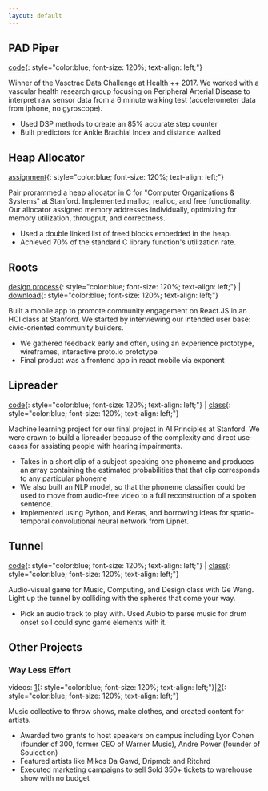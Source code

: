 ```yaml
---
layout: default
---
```


## [](#header-3)PAD Piper
[code](https://github.com/maxwolff/vasctrac){: style="color:blue; font-size: 120%; text-align: left;"}

Winner of the Vasctrac Data Challenge at Health ++ 2017. We worked with a vascular health research group focusing on Peripheral Arterial Disease to interpret raw sensor data from a 6 minute walking test (accelerometer data from iphone, no gyroscope). 
- Used DSP methods to create an 85% accurate step counter 
- Built predictors for Ankle Brachial Index and distance walked

## [](#header-3)Heap Allocator
[assignment](https://web.stanford.edu/class/archive/cs/cs107/cs107.1166/assign7/){: style="color:blue; font-size: 120%; text-align: left;"} 

Pair prorammed a heap allocator in C for "Computer Organizations & Systems" at Stanford. Implemented  malloc, realloc, and free functionality. Our allocator assigned memory addresses individually, optimizing for memory utilization, througput, and correctness. 
- Used a double linked list of freed blocks embedded in the heap. 
- Achieved 70% of the standard C library function's utilization rate. 

## [](#header-3)Roots
 [design process](http://hci.stanford.edu/courses/cs147/2016/au/projects/DigitalDemocracy/Roots/media/roots-7-final-report.pdf){: style="color:blue; font-size: 120%; text-align: left;"} | 
[download](http://hci.stanford.edu/courses/cs147/2016/au/projects/DigitalDemocracy/Roots/){: style="color:blue; font-size: 120%; text-align: left;"}


Built a mobile app to promote community engagement on React.JS in an HCI class at Stanford. We started by interviewing our intended user base: civic-oriented community builders. 
- We gathered feedback early and often, using an experience prototype, wireframes, interactive proto.io prototype
- Final product was a frontend app in react mobile via exponent

## [](#header-3)Lipreader
[code](https://github.com/maxwolff/lipreader){: style="color:blue; font-size: 120%; text-align: left;"} |
[class](http://web.stanford.edu/class/cs221/){: style="color:blue; font-size: 120%; text-align: left;"} 

Machine learning project for our final project in AI Principles at Stanford. We were drawn to build a lipreader because of the complexity and direct use-cases for assisting people with hearing impairments. 
- Takes in a short clip of a subject speaking one phoneme and produces an array containing the estimated probabilities that that clip corresponds to any particular phoneme
-  We also built an NLP model, so that the phoneme classifier could be used to move from audio-free video to a full reconstruction of a spoken sentence.
- Implemented using Python, and Keras, and borrowing ideas for spatio-temporal convolutional neural network from Lipnet.

## [](#header-2)Tunnel
[code](https://github.com/maxwolff/tunnel){: style="color:blue; font-size: 120%; text-align: left;"} |
[class](https://ccrma.stanford.edu/courses/256a-fall-2015/){: style="color:blue; font-size: 120%; text-align: left;"} 

Audio-visual game for Music, Computing, and Design class with Ge Wang. Light up the tunnel by colliding with the spheres that come your way. 
- Pick an audio track to play with. Used Aubio to parse music for drum onset so I could sync game elements with it.

## [](#header-2)Other Projects

### [](#header-3) Way Less Effort
videos: [1](https://www.youtube.com/watch?v=X4J5wOD6ci8){: style="color:blue; font-size: 120%; text-align: left;"}|[2](https://www.facebook.com/ritchrd/videos/1553875881356311/){: style="color:blue; font-size: 120%; text-align: left;"} 


Music collective to throw shows, make clothes, and created content for artists. 
- Awarded two grants to host speakers on campus including Lyor Cohen (founder of 300, former CEO of Warner Music), Andre Power (founder of Soulection)
- Featured artists like Mikos Da Gawd, Dripmob and Ritchrd
- Executed marketing campaigns to sell Sold 350+ tickets to warehouse show with no budget










